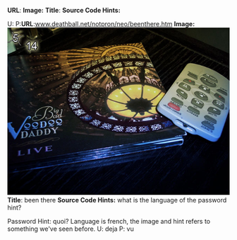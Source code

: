 **URL**:
**Image:**
**Title**:
**Source Code Hints:**

U:
P:**URL**:www.deathball.net/notpron/neo/beenthere.htm
**Image:**![Pasted image 20250117143343.png](export/Pasted%20image%2020250117143343.png)
**Title**: been there
**Source Code Hints:** what is the language of the password hint?

Password Hint: quoi?
Language is french, the image and hint refers to something we've seen before.
U: deja
P: vu
